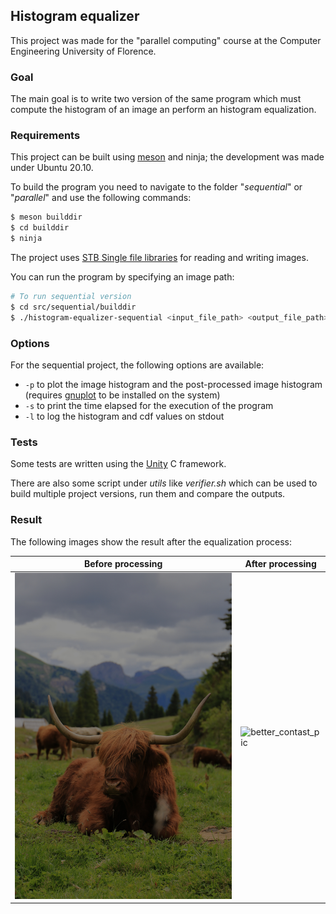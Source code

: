 ## Histogram equalizer

This project was made for the "parallel computing" course at the Computer Engineering University of Florence.

### Goal

The main goal is to write two version of the same program which must compute the histogram of an image an perform an histogram equalization.

### Requirements

This project can be built using [meson](https://mesonbuild.com/) and ninja; the development was made under Ubuntu 20.10.

To build the program you need to navigate to the folder "*sequential*" or "*parallel*" and use the following commands:

```bash
$ meson builddir
$ cd builddir
$ ninja
```

The project uses [STB Single file libraries](https://github.com/nothings/stb) for reading and writing images.

You can run the program by specifying an image path:

```bash
# To run sequential version
$ cd src/sequential/builddir
$ ./histogram-equalizer-sequential <input_file_path> <output_file_path> [options]
```

### Options

For the sequential project, the following options are available:

- `-p` to plot the image histogram and the post-processed image histogram (requires [gnuplot](http://www.gnuplot.info/) to be installed on the system)
- `-s` to print the time elapsed for the execution of the program
- `-l` to log the histogram and cdf values on stdout

### Tests

Some tests are written using the [Unity](http://www.throwtheswitch.org/unity) C framework.

There are also some script under *utils* like *verifier.sh* which can be used to build multiple project versions, run them and compare the outputs.

### Result

The following images show the result after the equalization process:

| Before processing                                | After processing                                        |
| ------------------------------------------------ | ------------------------------------------------------- |
| ![low_contast_pic](./assets/pic_low_contrast.jpg) | ![better_contast_pic](./assets/pic_better_contrast.jpg) |

